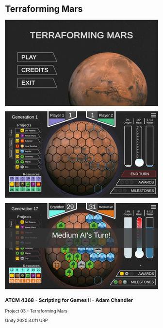 # Terraforming Mars

![Terraforming Mars Title](https://raw.githubusercontent.com/BrandonMCoffey/State-Machine-Project/main/Source%20Files/Pictures/Title.png)

![Terraforming Mars Game](https://raw.githubusercontent.com/BrandonMCoffey/State-Machine-Project/main/Source%20Files/Pictures/StartGame.png)

![Terraforming Mars Gameplay](https://raw.githubusercontent.com/BrandonMCoffey/State-Machine-Project/main/Source%20Files/Pictures/LateGame.png)

### ATCM 4368 - Scripting for Games II - Adam Chandler

Project 03 - Terraforming Mars

Unity 2020.3.0f1 URP
